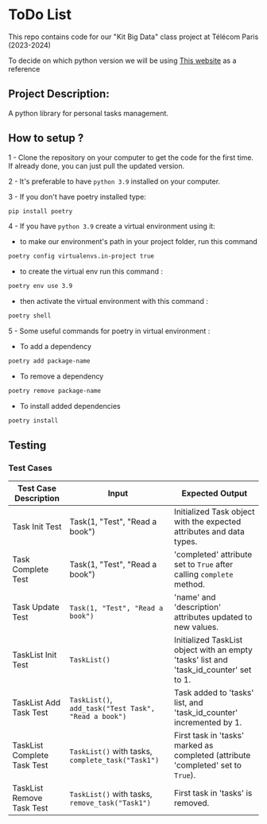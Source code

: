 # ToDo List
This repo contains code for our "Kit Big Data" class project at Télécom Paris (2023-2024)

To decide on which python version we will be using [This website](https://devguide.python.org/versions/) as a reference

## Project Description:
A python library for personal tasks management.

## How to setup ?
1 - Clone the repository on your computer to get the code for the first time. If already done, you can just pull the updated version.

2 - It's preferable to have `python 3.9` installed on your computer.

3 - If you don't have poetry installed type:
```sh
pip install poetry
```

4 - If you have `python 3.9` create a virtual environment using it:
* to make our environment's path in your project folder, run this command
```sh
poetry config virtualenvs.in-project true 
```
* to create the virtual env run this command :
```sh
poetry env use 3.9 
```
* then activate the virtual environment with this command :
```sh
poetry shell      
```

5 - Some useful commands for poetry in virtual environment : 
* To add a dependency
```sh
poetry add package-name      
```
* To remove a dependency
```sh
poetry remove package-name      
```
* To install added dependencies
```sh
poetry install     
```

## Testing

### Test Cases

| Test Case Description     | Input                                     | Expected Output                                |
|---------------------------|-------------------------------------------|------------------------------------------------|
| Task Init Test            | Task(1, "Test", "Read a book")            | Initialized Task object with the expected attributes and data types.  |
| Task Complete Test        | Task(1, "Test", "Read a book")            | 'completed' attribute set to `True` after calling    `complete` method.|
| Task Update Test          |`Task(1, "Test", "Read a book")`           | 'name' and 'description' attributes updated to new values.|
| TaskList Init Test        |`TaskList()`                               | Initialized TaskList object with an empty 'tasks' list and 'task_id_counter' set to 1.  |
| TaskList Add Task Test    |`TaskList()`, `add_task("Test Task", "Read a book")` | Task added to 'tasks' list, and 'task_id_counter' incremented by 1.  |
| TaskList Complete Task Test| `TaskList()` with tasks, `complete_task("Task1")`|First task in 'tasks' marked as completed (attribute 'completed' set to `True`).  |
| TaskList Remove Task Test  | `TaskList()` with tasks, `remove_task("Task1")` |First task in 'tasks' is removed.  |
